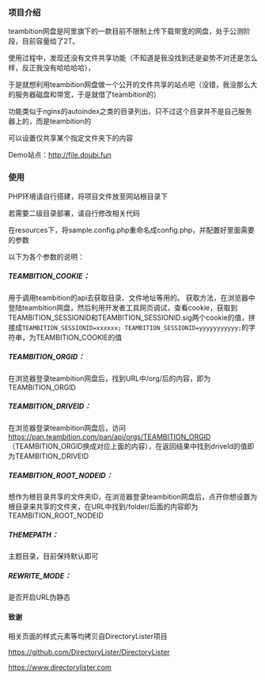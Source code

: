 ### 项目介绍

teambition网盘是阿里旗下的一款目前不限制上传下载带宽的网盘，处于公测阶段，目前容量给了2T。

使用过程中，发现还没有文件共享功能（不知道是我没找到还是姿势不对还是怎么样，反正我没有哈哈哈哈），

于是就想利用teambition网盘做一个公开的文件共享的站点吧（没错，我没那么大的服务器磁盘和带宽，于是就借了teambition的）

功能类似于nginx的autoindex之类的目录列出，只不过这个目录并不是自己服务器上的，而是teambition的

可以设置仅共享某个指定文件夹下的内容


Demo站点：http://file.doubi.fun


### 使用

PHP环境请自行搭建，将项目文件放至网站根目录下

若需要二级目录部署，请自行修改相关代码

在resources下，将sample.config.php重命名成config.php，并配置好里面需要的参数



以下为各个参数的说明：



##### TEAMBITION_COOKIE：

用于调用teambition的api去获取目录、文件地址等用的。
获取方法，在浏览器中登陆teambition网盘，然后利用开发者工具网页调试，查看cookie，获取到TEAMBITION_SESSIONID和TEAMBITION_SESSIONID.sig两个cookie的值，拼接成`TEAMBITION_SESSIONID=xxxxxx; TEAMBITION_SESSIONID=yyyyyyyyyyy;`的字符串，为TEAMBITION_COOKIE的值



##### TEAMBITION_ORGID：

在浏览器登录teambition网盘后，找到URL中/org/后的内容，即为TEAMBITION_ORGID



##### TEAMBITION_DRIVEID：

在浏览器登录teambition网盘后，访问 https://pan.teambition.com/pan/api/orgs/TEAMBITION_ORGID （TEAMBITION_ORGID换成对应上面的内容），在返回结果中找到driveId的值即为TEAMBITION_DRIVEID



##### TEAMBITION_ROOT_NODEID：

想作为根目录共享的文件夹ID，在浏览器登录teambition网盘后，点开你想设置为根目录来共享的文件夹，在URL中找到/folder/后面的内容即为TEAMBITION_ROOT_NODEID



##### THEMEPATH：

主题目录，目前保持默认即可



##### REWRITE_MODE：

是否开启URL伪静态



#### 致谢

相关页面的样式元素等均拷贝自DirectoryLister项目

https://github.com/DirectoryLister/DirectoryLister

https://www.directorylister.com


